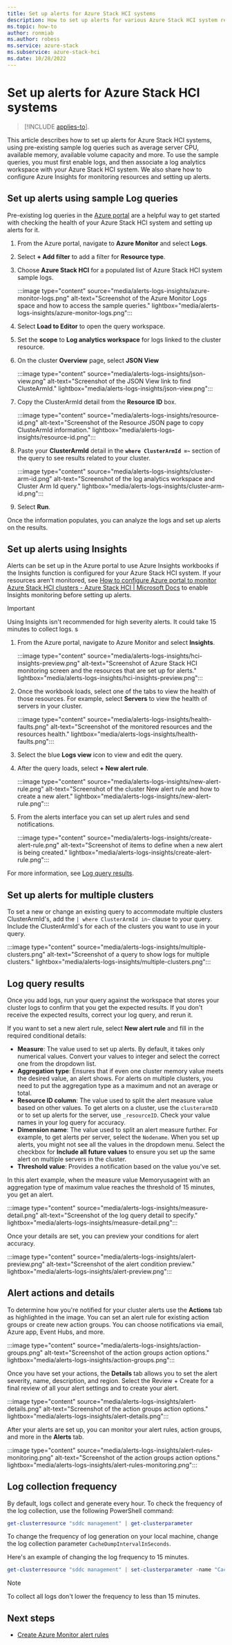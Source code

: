 ```yaml
---
title: Set up alerts for Azure Stack HCI systems
description: How to set up alerts for various Azure Stack HCI system resources using sample log queries or Azure Insights workbooks.
ms.topic: how-to
author: ronmiab
ms.author: robess
ms.service: azure-stack
ms.subservice: azure-stack-hci
ms.date: 10/28/2022
---
```


# Set up alerts for Azure Stack HCI systems

>[!INCLUDE [applies-to](../../includes/hci-applies-to-22h2-21h2.md)].

This article describes how to set up alerts for Azure Stack HCI systems, using pre-existing sample log queries such as average server CPU, available memory, available volume capacity and more. To use the sample queries, you must first enable logs, and then associate a log analytics workspace with your Azure Stack HCI system. We also share how to configure Azure Insights for monitoring resources and setting up alerts.

## Set up alerts using sample Log queries

Pre-existing log queries in the [Azure portal](https://portal.azure.com) are a helpful way to get started with checking the health of your Azure Stack HCI system and setting up alerts for it.

1. From the Azure portal, navigate to **Azure Monitor** and select **Logs**.
2. Select **+ Add filter** to add a filter for **Resource type**.
3. Choose **Azure Stack HCI** for a populated list of Azure Stack HCI system sample logs.

    :::image type="content" source="media/alerts-logs-insights/azure-monitor-logs.png" alt-text="Screenshot of the Azure Monitor Logs space and how to access the sample queries." lightbox="media/alerts-logs-insights/azure-monitor-logs.png":::

4. Select **Load to Editor** to open the query workspace.
5. Set the **scope** to **Log analytics workspace** for logs linked to the cluster resource.
6. On the cluster **Overview** page, select **JSON View**

    :::image type="content" source="media/alerts-logs-insights/json-view.png" alt-text="Screenshot of the JSON View link to find ClusteArmId." lightbox="media/alerts-logs-insights/json-view.png":::

7. Copy the ClusterArmId detail from the **Resource ID** box.

    :::image type="content" source="media/alerts-logs-insights/resource-id.png" alt-text="Screenshot of the Resource JSON page to copy ClusteArmId information." lightbox="media/alerts-logs-insights/resource-id.png":::

8. Paste your **ClusterArmId** detail in the **`where ClusterArmId =~`** section of the query to see results related to your cluster.

    :::image type="content" source="media/alerts-logs-insights/cluster-arm-id.png" alt-text="Screenshot of the log analytics workspace and Cluster Arm Id query." lightbox="media/alerts-logs-insights/cluster-arm-id.png":::

9. Select **Run**.

Once the information populates, you can analyze the logs and set up alerts on the results.

## Set up alerts using Insights

Alerts can be set up in the Azure portal to use Azure Insights workbooks if the Insights function is configured for your Azure Stack HCI system. If your resources aren't monitored, see [How to configure Azure portal to monitor Azure Stack HCI clusters - Azure Stack HCI | Microsoft Docs](../manage/monitor-hci-single.md) to enable Insights monitoring before setting up alerts.

> [!IMPORTANT]
> Using Insights isn't recommended for high severity alerts. It could take 15 minutes to collect logs.
s
1. From the Azure portal, navigate to Azure Monitor and select **Insights**.

    :::image type="content" source="media/alerts-logs-insights/hci-insights-preview.png" alt-text="Screenshot of Azure Stack HCI monitoring screen and the resources that are set up for alerts." lightbox="media/alerts-logs-insights/hci-insights-preview.png":::

2. Once the workbook loads, select one of the tabs to view the health of those resources. For example, select **Servers** to view the health of servers in your cluster.

    :::image type="content" source="media/alerts-logs-insights/health-faults.png" alt-text="Screenshot of the monitored resources and the resources health." lightbox="media/alerts-logs-insights/health-faults.png":::

3. Select the blue **Logs view** icon to view and edit the query.
4. After the query loads, select **+ New alert rule**.

    :::image type="content" source="media/alerts-logs-insights/new-alert-rule.png" alt-text="Screenshot of the cluster New alert rule and how to create a new alert." lightbox="media/alerts-logs-insights/new-alert-rule.png":::

5. From the alerts interface you can set up alert rules and send notifications.

    :::image type="content" source="media/alerts-logs-insights/create-alert-rule.png" alt-text="Screenshot of items to define when a new alert is being created." lightbox="media/alerts-logs-insights/create-alert-rule.png":::

For more information, see [Log query results](setup-hci-system-alerts.md#log-query-results).

## Set up alerts for multiple clusters

To set a new or change an existing query to accommodate multiple clusters ClusterArmId's, add the `| where ClusterArmId in~` clause to your query. Include the ClusterArmId's for each of the clusters you want to use in your query.

:::image type="content" source="media/alerts-logs-insights/multiple-clusters.png" alt-text="Screenshot of a query to show logs for multiple clusters." lightbox="media/alerts-logs-insights/multiple-clusters.png":::

## Log query results

Once you add logs, run your query against the workspace that stores your cluster logs to confirm that you get the expected results. If you don't receive the expected results, correct your log query, and rerun it.

If you want to set a new alert rule, select **New alert rule** and fill in the required conditional details:

- **Measure**: The value used to set up alerts. By default, it takes only numerical values. Convert your values to integer and select the correct one from the dropdown list.
- **Aggregation type**: Ensures that if even one cluster memory value meets the desired value, an alert shows. For alerts on multiple clusters, you need to put the aggregation type as a maximum and not an average or total.
- **Resource ID column**: The value used to split the alert measure value based on other values. To get alerts on a cluster, use the `clusterarmID` or to set up alerts for the server, use `_resourceID`. Check your value names in your log query for accuracy.
- **Dimension name**: The value used to split an alert measure further. For example, to get alerts per server, select the `Nodename`. When you set up alerts, you might not see all the values in the dropdown menu. Select the checkbox for **Include all future values** to ensure you set up the same alert on multiple servers in the cluster.
- **Threshold value**: Provides a notification based on the value you've set.

In this alert example, when the measure value Memoryusageint with an aggregation type of maximum value reaches the threshold of 15 minutes, you get an alert.

:::image type="content" source="media/alerts-logs-insights/measure-detail.png" alt-text="Screenshot of the log query detail to specify." lightbox="media/alerts-logs-insights/measure-detail.png":::

Once your details are set, you can preview your conditions for alert accuracy.

:::image type="content" source="media/alerts-logs-insights/alert-preview.png" alt-text="Screenshot of the alert condition preview." lightbox="media/alerts-logs-insights/alert-preview.png":::

## Alert actions and details

To determine how you're notified for your cluster alerts use the **Actions** tab as highlighted in the image. You can set an alert rule for existing action groups or create new action groups. You can choose notifications via email, Azure app, Event Hubs, and more.

:::image type="content" source="media/alerts-logs-insights/action-groups.png" alt-text="Screenshot of the action groups action options." lightbox="media/alerts-logs-insights/action-groups.png":::

Once you have set your actions, the **Details** tab allows you to set the alert severity, name, description, and region. Select the Review + Create for a final review of all your alert settings and to create your alert.

:::image type="content" source="media/alerts-logs-insights/alert-details.png" alt-text="Screenshot of the action groups action options." lightbox="media/alerts-logs-insights/alert-details.png":::

After your alerts are set up, you can monitor your alert rules, action groups, and more in the **Alerts** tab.

:::image type="content" source="media/alerts-logs-insights/alert-rules-monitoring.png" alt-text="Screenshot of the action groups action options." lightbox="media/alerts-logs-insights/alert-rules-monitoring.png":::

## Log collection frequency

By default, logs collect and generate every hour. To check the frequency of the log collection, use the following PowerShell command:

```powershell
get-clusterresource "sddc management" | get-clusterparameter
```

To change the frequency of log generation on your local machine, change the log collection parameter `CacheDumpIntervalInSeconds`.

Here's an example of changing the log frequency to 15 minutes.

```powershell
get-clusterresource "sddc management" | set-clusterparameter -name "CacheDumpIntervalInSeconds" -value 900
```

> [!NOTE]
> To collect all logs don't lower the frequency to less than 15 minutes.

## Next steps

- [Create Azure Monitor alert rules](/azure/azure-monitor/alerts/alerts-create-new-alert-rule)

